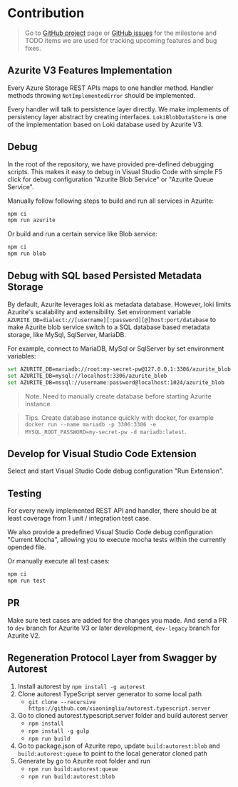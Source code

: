 # Contribution

> Go to [GitHub project](https://github.com/Azure/Azurite/projects) page or [GitHub issues](https://github.com/Azure/Azurite/issues) for the milestone and TODO items we are used for tracking upcoming features and bug fixes.

## Azurite V3 Features Implementation

Every Azure Storage REST APIs maps to one handler method. Handler methods throwing `NotImplementedError` should be implemented.

Every handler will talk to persistence layer directly. We make implements of persistency layer abstract by creating interfaces. `LokiBlobDataStore` is one of the implementation based on Loki database used by Azurite V3.

## Debug

In the root of the repository, we have provided pre-defined debugging scripts. This makes it easy to debug in Visual Studio Code with simple F5 click for debug configuration "Azurite Blob Service" or "Azurite Queue Service".

Manually follow following steps to build and run all services in Azurite:

```bash
npm ci
npm run azurite
```

Or build and run a certain service like Blob service:

```bash
npm ci
npm run blob
```

## Debug with SQL based Persisted Metadata Storage

By default, Azurite leverages loki as metadata database.
However, loki limits Azurite's scalability and extensibility.
Set environment variable `AZURITE_DB=dialect://[username][:password][@]host:port/database` to make Azurite blob service switch to a SQL database based metadata storage, like MySql, SqlServer, MariaDB.

For example, connect to MariaDB, MySql or SqlServer by set environment variables:

```bash
set AZURITE_DB=mariadb://root:my-secret-pw@127.0.0.1:3306/azurite_blob
set AZURITE_DB=mysql://localhost:3306/azurite_blob
set AZURITE_DB=mssql://username:password@localhost:1024/azurite_blob
```

> Note. Need to manually create database before starting Azurite instance.

> Tips. Create database instance quickly with docker, for example `docker run --name mariadb -p 3306:3306 -e MYSQL_ROOT_PASSWORD=my-secret-pw -d mariadb:latest`.

## Develop for Visual Studio Code Extension

Select and start Visual Studio Code debug configuration "Run Extension".

## Testing

For every newly implemented REST API and handler, there should be at least coverage from 1 unit / integration test case.

We also provide a predefined Visual Studio Code debug configuration "Current Mocha", allowing you to execute mocha tests within the currently opended file.

Or manually execute all test cases:

```bash
npm ci
npm run test
```

## PR

Make sure test cases are added for the changes you made. And send a PR to `dev` branch for Azurite V3 or later development, `dev-legacy` branch for Azurite V2.

## Regeneration Protocol Layer from Swagger by Autorest

1. Install autorest by `npm install -g autorest`
2. Clone autorest TypeScript server generator to some local path
   - `git clone --recursive https://github.com/xiaoningliu/autorest.typescript.server`
3. Go to cloned autorest.typescript.server folder and build autorest server
   - `npm install`
   - `npm install -g gulp`
   - `npm run build`
4. Go to package.json of Azurite repo, update `build:autorest:blob` and `build:autorest:queue` to point to the local generator cloned path
5. Generate by go to Azurite root folder and run
   - `npm run build:autorest:queue`
   - `npm run build:autorest:blob`
